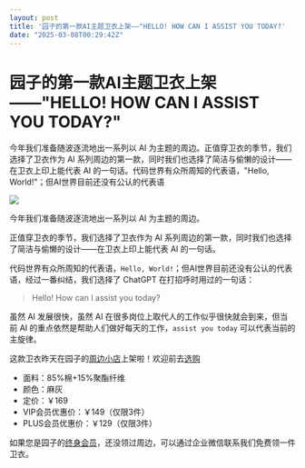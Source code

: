 ```yaml
---
layout: post
title: '园子的第一款AI主题卫衣上架——"HELLO! HOW CAN I ASSIST YOU TODAY?'
date: "2025-03-08T00:29:42Z"
---
```

园子的第一款AI主题卫衣上架——"HELLO! HOW CAN I ASSIST YOU TODAY?"
====================================================

今年我们准备随波逐流地出一系列以 AI 为主题的周边。正值穿卫衣的季节，我们选择了卫衣作为 AI 系列周边的第一款，同时我们也选择了简洁与偷懒的设计——在卫衣上印上能代表 AI 的一句话。代码世界有众所周知的代表语，"Hello, World!"；但AI世界目前还没有公认的代表语

![](https://img2024.cnblogs.com/blog/35695/202503/35695-20250306171214649-1091291516.jpg)

今年我们准备随波逐流地出一系列以 AI 为主题的周边。

正值穿卫衣的季节，我们选择了卫衣作为 AI 系列周边的第一款，同时我们也选择了简洁与偷懒的设计——在卫衣上印上能代表 AI 的一句话。

代码世界有众所周知的代表语，`Hello, World!`；但AI世界目前还没有公认的代表语，经过一番纠结，我们选择了 ChatGPT 在打招呼时用过的一句话：

> Hello! How can I assist you today?

虽然 AI 发展很快，虽然 AI 在很多岗位上取代人的工作似乎很快就会到来，但当前 AI 的重点依然是帮助人们做好每天的工作，`assist you today` 可以代表当前的主旋律。

这款卫衣昨天在园子的[周边小店](https://cnblogs.vip/store)上架啦！欢迎前去[选购](https://cnblogs.vip/store/zip-up-hoodie-ai-impression?vid=226)

*   面料：85%棉+15%聚酯纤维
*   颜色：麻灰
*   定价：￥169
*   VIP会员优惠价：￥149（仅限3件）
*   PLUS会员优惠价：￥129（仅限3件）

如果您是园子的[终身会员](https://cnblogs.vip/buy?modalOpen=true&buyingProduct=vip-lifetime)，还没领过周边，可以通过企业微信联系我们免费领一件卫衣。